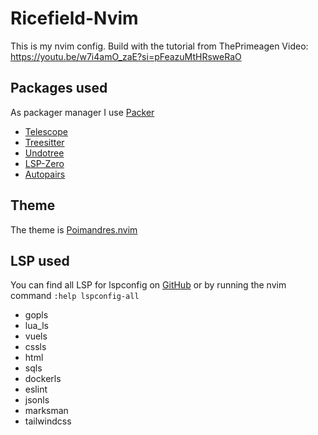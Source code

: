 # Ricefield-Nvim

This is my nvim config. Build with the tutorial from ThePrimeagen Video:
https://youtu.be/w7i4amO_zaE?si=pFeazuMtHRsweRaO


## Packages used
As packager manager I use [Packer](https://github.com/wbthomason/packer.nvim)

- [Telescope](https://github.com/nvim-telescope/telescope.nvim)
- [Treesitter](https://github.com/nvim-treesitter/nvim-treesitter)
- [Undotree](https://github.com/mbbill/undotree)
- [LSP-Zero](https://github.com/VonHeikemen/lsp-zero.nvim)
- [Autopairs](https://github.com/windwp/nvim-autopairs)


## Theme
The theme is [Poimandres.nvim](https://github.com/olivercederborg/poimandres.nvim)


## LSP used
You can find all LSP for lspconfig on [GitHub](https://github.com/neovim/nvim-lspconfig/blob/master/doc/server_configurations.md) or by running the nvim command ``:help lspconfig-all``

- gopls
- lua_ls
- vuels
- cssls
- html
- sqls
- dockerls
- eslint
- jsonls
- marksman
- tailwindcss
